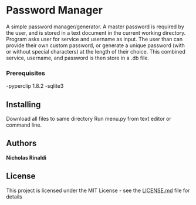 # Password Manager
A simple password manager/generator. A master password is required by the user, and is stored in a text document in the current working directory. Program asks user for service and username as input. The user than can provide their own custom password, or generate a unique password (with or without special characters) at the length of their choice. This combined service, username, and password is then store in a .db file. 

### Prerequisites
-pyperclip 1.8.2
-sqlite3

## Installing
Download all files to same directory
Run menu.py from text editor or command line.

## Authors

**Nicholas Rinaldi** 

## License

This project is licensed under the MIT License - see the [LICENSE.md](LICENSE.md) file for details

